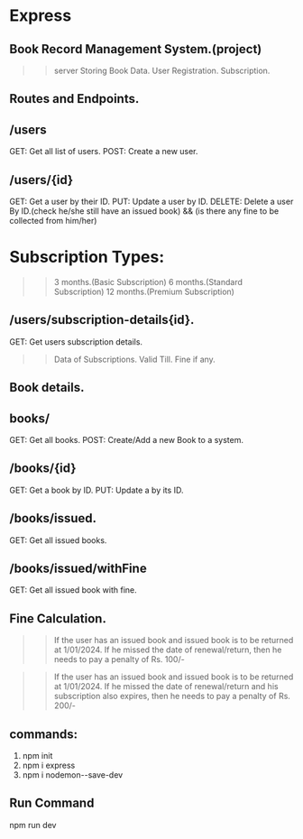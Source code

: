 # Express

## Book Record Management System.(project)
>> server
   >> Storing Book Data.
   >> User Registration.
   >> Subscription.

## Routes and  Endpoints.

## /users
GET: Get all list of users.
POST: Create a new user.

## /users/{id}
GET: Get a user by their ID.
PUT: Update a user by ID.
DELETE: Delete a user By ID.(check he/she still have an issued book) && (is there any fine to be collected from him/her)

# Subscription Types:
>> 3 months.(Basic Subscription)
>> 6 months.(Standard Subscription)
>> 12 months.(Premium Subscription)

## /users/subscription-details{id}.
GET: Get users subscription details.
 >> Data of Subscriptions.
 >> Valid Till.
 >> Fine if any.

## Book details.

## books/
GET: Get all books.
POST: Create/Add a new Book to a system.


## /books/{id}
GET: Get a book by ID.
PUT: Update a by its ID.

## /books/issued.
GET: Get all issued books.

## /books/issued/withFine
GET: Get all issued book with fine.

## Fine Calculation.
  >> If the user has an issued book and issued book is to be returned at 1/01/2024.
  If he missed the date of renewal/return, then he needs to pay a penalty of Rs. 100/-

  >> If the user has an issued book and issued book is to be returned at 1/01/2024.
  If he missed the date of renewal/return and his subscription also expires, then he needs to pay a penalty of Rs. 200/-


## commands: 
1. npm init
2. npm i express
3. npm i nodemon--save-dev

## Run Command
npm run dev